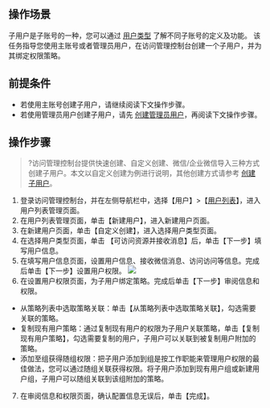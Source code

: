 ## 操作场景
子用户是子账号的一种，您可以通过  [用户类型](https://cloud.tencent.com/document/product/598/13665) 了解不同子账号的定义及功能。
该任务指导您使用主账号或者管理员用户，在访问管理控制台创建一个子用户，并为其绑定权限策略。

## 前提条件
- 若使用主账号创建子用户，请继续阅读下文操作步骤。
- 若使用管理员用户创建子用户，请先 [创建管理员用户](https://cloud.tencent.com/document/product/598/47711)，再阅读下文操作步骤。


## 操作步骤
>?访问管理控制台提供快速创建、自定义创建、微信/企业微信导入三种方式创建子用户。本文以自定义创建为例进行说明，其他创建方式请参考 [创建子用户](https://cloud.tencent.com/document/product/598/35978)。


1. 登录访问管理控制台，并在左侧导航栏中，选择【用户】>【[用户列表](https://console.cloud.tencent.com/cam)】，进入用户列表管理页面。
2. 在用户列表管理页面，单击【新建用户】，进入新建用户页面。
3. 在新建用户页面，单击【自定义创建】，进入选择用户类型页面。
4. 在选择用户类型页面，单击 【可访问资源并接收消息】后，单击【下一步】填写用户信息。
5. 在填写用户信息页面，设置用户信息、接收微信消息、访问访问等信息。完成后单击【下一步】设置用户权限。
![](https://main.qcloudimg.com/raw/7a7289c7550c6620de09cfe114cd7b4c.png)
6. 在设置用户权限页面，为子用户绑定策略。完成后单击【下一步】审阅信息和权限。
 - 从策略列表中选取策略关联：单击【从策略列表中选取策略关联】，勾选需要关联的策略。
 - 复制现有用户策略：通过复制现有用户的权限为子用户关联策略，单击【复制现有用户策略】，勾选需要复制的用户，子用户可以关联到被复制用户附加的策略。
 - 添加至组获得随组权限：把子用户添加到组是按工作职能来管理用户权限的最佳做法，您可以通过随组关联获得权限。将子用户添加到现有用户组或新建用户组，子用户可以随组关联到该组附加的策略。
7. 在审阅信息和权限页面，确认配置信息无误后，单击【完成】。
